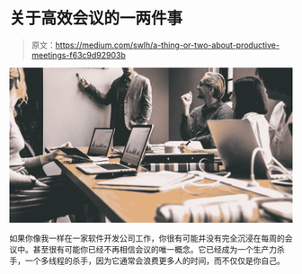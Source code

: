 # 关于高效会议的一两件事

> 原文：<https://medium.com/swlh/a-thing-or-two-about-productive-meetings-f63c9d92903b>

![](img/931531c211786a8ea08529f838c75e9e.png)

如果你像我一样在一家软件开发公司工作，你很有可能并没有完全沉浸在每周的会议中。甚至很有可能你已经不再相信会议的唯一概念。它已经成为一个生产力杀手，一个多线程的杀手，因为它通常会浪费更多人的时间，而不仅仅是你自己。